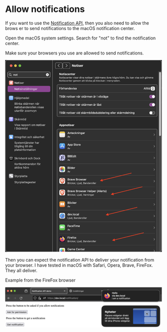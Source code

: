# Allow notifications

If you want to use the [Notification API](https://developer.mozilla.org/en-US/docs/Web/API/Notifications_API/Using_the_Notifications_API),
then you also need to allow the brows er to send notifications to the macOS notification center.

Open the macOS system settings.
Search for "not" to find the notification center.

Make sure your browsers you use are allowed to send notifications.

![macOS Notification settings](notification-settings.png)

Then you can expect the notification API to deliver your notification from your browser.
I have tested in macOS with Safari, Opera, Brave, FireFox. They all deliver.

Example from the FireFox browser

![macOS FireFox](macOS-FireFox-Notification-Example.png)
